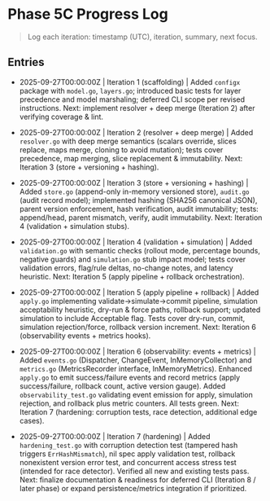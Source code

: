 # Phase 5C Progress Log

> Log each iteration: timestamp (UTC), iteration, summary, next focus.

## Entries

- 2025-09-27T00:00:00Z | Iteration 1 (scaffolding) | Added `configx` package with `model.go`, `layers.go`; introduced basic tests for layer precedence and model marshaling; deferred CLI scope per revised instructions. Next: implement resolver + deep merge (Iteration 2) after verifying coverage & lint.
- 2025-09-27T00:00:00Z | Iteration 2 (resolver + deep merge) | Added `resolver.go` with deep merge semantics (scalars override, slices replace, maps merge, cloning to avoid mutation); tests cover precedence, map merging, slice replacement & immutability. Next: Iteration 3 (store + versioning + hashing).
- 2025-09-27T00:00:00Z | Iteration 3 (store + versioning + hashing) | Added `store.go` (append-only in-memory versioned store), `audit.go` (audit record model); implemented hashing (SHA256 canonical JSON), parent version enforcement, hash verification, audit immutability; tests: append/head, parent mismatch, verify, audit immutability. Next: Iteration 4 (validation + simulation stubs).
- 2025-09-27T00:00:00Z | Iteration 4 (validation + simulation) | Added `validation.go` with semantic checks (rollout mode, percentage bounds, negative guards) and `simulation.go` stub impact model; tests cover validation errors, flag/rule deltas, no-change notes, and latency heuristic. Next: Iteration 5 (apply pipeline + rollback orchestration).
- 2025-09-27T00:00:00Z | Iteration 5 (apply pipeline + rollback) | Added `apply.go` implementing validate->simulate->commit pipeline, simulation acceptability heuristic, dry-run & force paths, rollback support; updated simulation to include Acceptable flag. Tests cover dry-run, commit, simulation rejection/force, rollback version increment. Next: Iteration 6 (observability events + metrics hooks).

- 2025-09-27T00:00:00Z | Iteration 6 (observability: events + metrics) | Added `events.go` (Dispatcher, ChangeEvent, InMemoryCollector) and `metrics.go` (MetricsRecorder interface, InMemoryMetrics). Enhanced `apply.go` to emit success/failure events and record metrics (apply success/failure, rollback count, active version gauge). Added `observability_test.go` validating event emission for apply, simulation rejection, and rollback plus metric counters. All tests green. Next: Iteration 7 (hardening: corruption tests, race detection, additional edge cases).

- 2025-09-27T00:00:00Z | Iteration 7 (hardening) | Added `hardening_test.go` with corruption detection test (tampered hash triggers `ErrHashMismatch`), nil spec apply validation test, rollback nonexistent version error test, and concurrent access stress test (intended for race detector). Verified all new and existing tests pass. Next: finalize documentation & readiness for deferred CLI (Iteration 8 / later phase) or expand persistence/metrics integration if prioritized.
